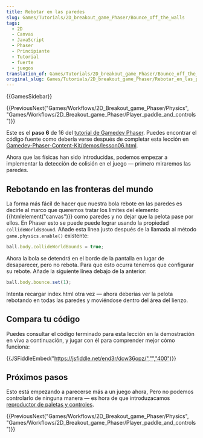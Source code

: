 ```yaml
---
title: Rebotar en las paredes
slug: Games/Tutorials/2D_breakout_game_Phaser/Bounce_off_the_walls
tags:
  - 2D
  - Canvas
  - JavaScript
  - Phaser
  - Principiante
  - Tutorial
  - fuerte
  - juegos
translation_of: Games/Tutorials/2D_breakout_game_Phaser/Bounce_off_the_walls
original_slug: Games/Tutorials/2D_breakout_game_Phaser/Rebotar_en_las_paredes
---
```


{{GamesSidebar}}

{{PreviousNext("Games/Workflows/2D_Breakout_game_Phaser/Physics", "Games/Workflows/2D_Breakout_game_Phaser/Player_paddle_and_controls")}}

Este es el **paso 6** de 16 del [tutorial de Gamedev Phaser](/es/docs/Games/Workflows/2D_Breakout_game_Phaser). Puedes encontrar el código fuente como debería verse después de completar esta lección en [Gamedev-Phaser-Content-Kit/demos/lesson06.html](https://github.com/end3r/Gamedev-Phaser-Content-Kit/blob/gh-pages/demos/lesson06.html).

Ahora que las físicas han sido introducidas, podemos empezar a implementar la detección de colisión en el juego — primero miraremos las paredes.

## Rebotando en las fronteras del mundo

La forma más fácil de hacer que nuestra bola rebote en las paredes es decirle al marco que queremos tratar los límites del elemento {{htmlelement("canvas")}} como paredes y no dejar que la pelota pase por ellos. En Phaser esto se puede puede lograr usando la propiedad `collideWorldsBound`. Añade esta linea justo después de la llamada al método `game.physics.enable()` existente:

```js
ball.body.collideWorldBounds = true;
```

Ahora la bola se detendrá en el borde de la pantalla en lugar de desaparecer, pero no rebota. Para que esto ocurra tenemos que configurar su rebote. Añade la siguiente línea debajo de la anterior:

```js
ball.body.bounce.set(1);
```

Intenta recargar index.html otra vez — ahora deberías ver la pelota rebotando en todas las paredes y moviéndose dentro del área del lienzo.

## Compara tu código

Puedes consultar el código terminado para esta lección en la demostración en vivo a continuación, y jugar con él para comprender mejor cómo funciona:

{{JSFiddleEmbed("https://jsfiddle.net/end3r/dcw36opz/","","400")}}

## Próximos pasos

Esto está empezando a parecerse más a un juego ahora, Pero no podemos controlarlo de ninguna manera — es hora de que introduzacamos [reproductor de paletas y controles](/en-US/docs/Games/Workflows/2D_Breakout_game_Phaser/Player_paddle_and_controls).

{{PreviousNext("Games/Workflows/2D_Breakout_game_Phaser/Physics", "Games/Workflows/2D_Breakout_game_Phaser/Player_paddle_and_controls")}}
